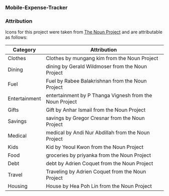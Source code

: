 ### Mobile-Expense-Tracker

### Attribution
Icons for this project were taken from [The Noun Project](https://thenounproject.com/) and are attributable as follows:  

| Category | Attribution |
| ----------- | ----------- |
| Clothes | Clothes by mungang kim from the Noun Project |
| Dining | dining by Gerald Wildmoser from the Noun Project |
| Fuel | Fuel by Rabee Balakrishnan from the Noun Project |
| Entertainment | entertainment by P Thanga Vignesh from the Noun Project |
| Gifts | Gift by Anhar Ismail from the Noun Project |
| Savings | savings by Gregor Cresnar from the Noun Project |
| Medical | medical by Andi Nur Abdillah from the Noun Project |
| Kids | Kid by Yeoul Kwon from the Noun Project |
| Food | groceries by priyanka from the Noun Project |
| Debt | debt by Adrien Coquet from the Noun Project |
| Travel | Traveling by Adrien Coquet from the Noun Project |
| Housing | House by Hea Poh Lin from the Noun Project |
